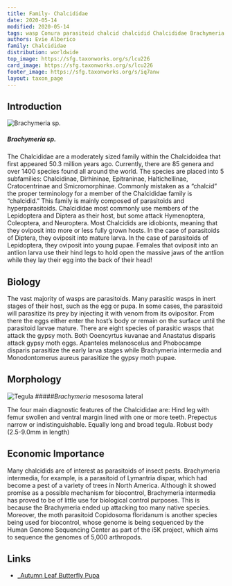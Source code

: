 ```yaml
---
title: Family- Chalcididae
date: 2020-05-14
modified: 2020-05-14
tags: wasp Conura parasitoid chalcid chalcidid Chalcididae Brachymeria
authors: Evie Alberico
family: Chalcididae
distribution: worldwide 
top_image: https://sfg.taxonworks.org/s/lcu226
card_image: https://sfg.taxonworks.org/s/lcu226
footer_image: https://sfg.taxonworks.org/s/iq7anw
layout: taxon_page
---
```


## Introduction
![Brachymeria sp.](https://sfg.taxonworks.org/s/yp2do9) 
##### _Brachymeria_ sp.

The Chalcididae are a moderately sized family within the Chalcidoidea that first appeared 50.3  million years ago. Currently, there are 85 genera and over 1400 species found all around the world. The species are placed into 5 subfamilies: Chalcidinae, Dirhininae, Epitraninae, Haltichellinae, Cratocentrinae and Smicromorphinae. Commonly mistaken as a “chalcid” the proper terminology for a member of the Chalcididae family is “chalcidid.” This family is mainly composed of parasitoids and hyperparasitoids. Chalcididae most commonly use members of the Lepidoptera and Diptera as their host, but some attack Hymenoptera, Coleoptera, and Neuroptera. Most Chalcidids are idiobionts, meaning that they oviposit into more or less fully grown hosts. In the case of parasitoids of Diptera, they oviposit into mature larva. In the case of parasitoids of Lepidoptera, they oviposit into young pupae. Females that oviposit into an antlion larva use their hind legs to hold open the massive jaws of the antlion while they lay their egg into the back of their head! 

## Biology 

The vast majority of wasps are parasitoids. Many parasitic wasps in inert stages of their host, such as the egg or pupa. In some cases, the parasitoid will parasitize its prey by injecting it with venom from its ovipositor. From there the eggs either enter the host’s body or remain on the surface until the parasitoid larvae mature. There are eight species of parasitic wasps that attack the gypsy moth. Both Ooencyrtus kuvanae and Anastatus disparis attack gypsy moth eggs. Apanteles melanoscelus and Phobocampe disparis parasitize the early larva stages while Brachymeria intermedia and Monodontomerus aureus parasitize the gypsy moth pupae.

## Morphology
![Tegula](https://sfg.taxonworks.org/s/ujlc3p)
#####_Brachymeria_ mesosoma lateral

The four main diagnostic features of the Chalcididae are: 
Hind leg with femur swollen and ventral margin lined with one or more teeth. 
Prepectus narrow or indistinguishable.
Equally long and broad tegula.
Robust body (2.5-9.0mm in length)

## Economic Importance

Many chalcidids are of interest as parasitoids of insect pests. Brachymeria intermedia, for example, is a parasitoid of Lymantria dispar, which had become a pest of a variety of trees in North America. Although it showed promise as a possible mechanism for biocontrol, Brachymeria intermedia has proved to be of little use for biological control purposes. This is because the Brachymeria ended up attacking too many native species. Moreover, the moth parasitoid Copidosoma floridanum is another species being used for biocontrol, whose genome is being sequenced by the Human Genome Sequencing Center as part of the i5K project, which aims to sequence the genomes of 5,000 arthropods.


## Links
* [_Autumn Leaf Butterfly Pupa](https://www.youtube.com/watch?reload=9&v=qG9qz_VPqS8)
